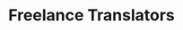 ---
layout: home
title: Freelance Translators
pagination:
    enabled: true
    category: 'Freelance Translators'
---